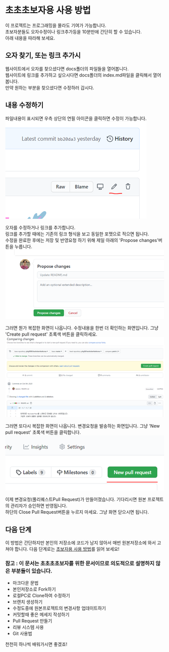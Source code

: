 # 초초초보자용 사용 방법 
이 프로젝트는 프로그래밍을 몰라도 기여가 가능합니다.  
초보자분들도 오자수정이나 링크추가등을 10분만에 간단히 할 수 있습니다.  
아래 내용을 따라해 보세요.  

## 오자 찾기, 또는 링크 추가시
웹사이트에서 오자를 찾으셨다면 docs폴더의 파일들을 열어봅니다.    
웹사이트에 링크를 추가하고 싶으시다면 docs폴더의 index.md파일을 클릭해서 열어봅니다.    
만약 원하는 부분을 찾으셨다면 수정하러 갑시다.

## 내용 수정하기
파일내용이 표시되면 우측 상단의 연필 아이콘을 클릭하면 수정이 가능합니다.  
![edit](img/edit.png)  

오자를 수정하거나 링크를 추가합니다.  
링크를 추가할 때에는 기존의 링크 형식을 보고 동일한 포맷으로 적으면 됩니다.  
수정을 완료한 후에는 저장 및 반영요청 하기 위해 제일 아래의 'Propose changes'버튼을 누릅니다.  
![propose_changes](img/propose_changes.png)  

그러면 뭔가 복잡한 화면이 나옵니다. 수정내용을 한번 더 확인하는 화면입니다. 그냥 'Create pull request' 초록색 버튼을 클릭하세요.  
![create_pull_request1](img/create_pull_request1.png)  

그러면 또다시 복잡한 화면이 나옵니다. 변경요청을 발송하는 화면입니다. 그냥 'New pull request' 초록색 버튼을 클릭합니다.  
![new_pr](img/new_pr.png)  

이제 변경요청(풀리퀘스트Pull Request)가 만들어졌습니다. 기다리시면 원본 프로젝트의 관리자가 승인하면 반영됩니다.  
하단의 Close Pull Request버튼을 누르지 마세요. 그냥 화면 닫으시면 됩니다.

## 다음 단계
이 방법은 간단하지만 본인의 저장소에 코드가 남지 않아서 매번 원본저장소에 와서 고쳐야 합니다.
다음 단계로는 [초보자용 사용 방법](beginners_guide.md)를 읽어 보세요!

### 참고 : 이 문서는 초초초초보자를 위한 문서이므로 의도적으로 설명하지 않은 부분들이 있습니다. 
* 마크다운 문법
* 본인저장소로 Fork하기
* 로컬PC로 Clone하여 수정하기
* 브랜치 생성하기
* 수정도중에 원본프로젝트의 변경사항 업데이트하기
* 커밋할때 좋은 메세지 작성하기
* Pull Request 만들기
* 리뷰 시스템 사용 
* Git 사용법 

천천히 하나씩 배워가시면 좋겠죠!
